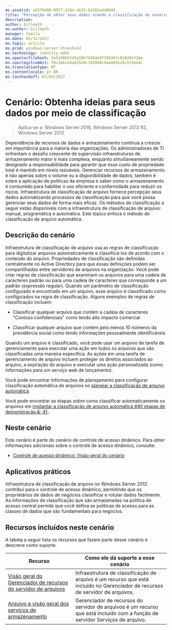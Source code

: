 ```yaml
---
ms.assetid: ad3f0480-99f7-428a-ab33-6d165a440840
title: "Percepção de obter seus dados usando a classificação do cenário"
description: 
author: billmath
ms.author: billmath
manager: femila
ms.date: 05/31/2017
ms.topic: article
ms.prod: windows-server-threshold
ms.technology: identity-adds
ms.openlocfilehash: 2e5248b5fd5e20b7436de9f796367c018d8ef16e
ms.sourcegitcommit: 70c1b6cedad55b9c7d2068c9aa4891c6c533ee4c
ms.translationtype: MT
ms.contentlocale: pt-BR
ms.lasthandoff: 07/03/2017
---
```

# <a name="scenario-get-insight-into-your-data-by-using-classification"></a>Cenário: Obtenha ideias para seus dados por meio de classificação

>Aplica-se a: Windows Server 2016, Windows Server 2012 R2, Windows Server 2012

Dependência de recursos de dados e armazenamento continua a crescer em importância para a maioria das organizações. Os administradores de TI enfrentam o desafio crescente de supervisão infraestruturas de armazenamento maior e mais complexa, enquanto simultaneamente sendo designado a responsabilidade para garantir que esse custo de propriedade total é mantido em níveis razoáveis. Gerenciar recursos de armazenamento é não apenas sobre o volume ou a disponibilidade de dados; também é sobre a aplicação de políticas da empresa e saber como o armazenamento é consumido para habilitar o uso eficiente e conformidade para reduzir os riscos. Infraestrutura de classificação de arquivo fornece percepção seus dados automatizando processos de classificação para que você possa gerenciar seus dados de forma mais eficaz. Os métodos de classificação a seguir estão disponíveis com a infraestrutura de classificação de arquivo: manual, programática e automática. Este tópico enfoca o método de classificação de arquivo automática.  
  
## <a name="BKMK_OVER"></a>Descrição do cenário  
Infraestrutura de classificação de arquivo usa as regras de classificação para digitalizar arquivos automaticamente e classificá-los de acordo com o conteúdo do arquivo. Propriedades de classificação são definidas centralmente no Active Directory para que essas definições podem ser compartilhadas entre servidores de arquivos na organização. Você pode criar regras de classificação que examinam os arquivos para uma cadeia de caracteres padrão ou para uma cadeia de caracteres que corresponde a um padrão (expressão regular). Quando um parâmetro de classificação configurado é encontrado em um arquivo, esse arquivo é classificado como configurados na regra de classificação. Alguns exemplos de regras de classificação incluem:  
  
-   Classificar qualquer arquivo que contém a cadeia de caracteres "Contoso confidenciais" como tendo alto impacto comercial  
  
-   Classificar qualquer arquivo que contém pelo menos 10 números da previdência social como tendo informações pessoalmente identificáveis  
  
Quando um arquivo é classificado, você pode usar um arquivo de tarefa de gerenciamento para executar uma ação em todos os arquivos que são classificadas uma maneira específica. As ações em uma tarefa de gerenciamento de arquivo incluem proteger os direitos associados ao arquivo, a expiração do arquivo e executar uma ação personalizada (como informações para um serviço web de lançamento).  
  
Você pode encontrar informações de planejamento para configurar classificação automática de arquivos no [planejar a classificação de arquivo automática](assetId:///e3c3bb4b-3034-42b7-b391-8ef5f5851955).  
  
Você pode encontrar as etapas sobre como classificar automaticamente os arquivos em [implantar a classificação de arquivo automática #40 etapas de demonstração &; 41;](Deploy-Automatic-File-Classification--Demonstration-Steps-.md).  
  
## <a name="in-this-scenario"></a>Neste cenário  
Este cenário é parte do cenário de controle de acesso dinâmico. Para obter informações adicionais sobre o controle de acesso dinâmico, consulte:  
  
-   [Controle de acesso dinâmico: Visão geral do cenário](Dynamic-Access-Control--Scenario-Overview.md)  
  
## <a name="BKMK_APP"></a>Aplicativos práticos  
Infraestrutura de classificação de arquivo no Windows Server 2012 contribui para o controle de acesso dinâmico, permitindo que os proprietários de dados de negócios classificar e rotular dados facilmente. As informações de classificação que são armazenadas na política de acesso central permite que você defina as políticas de acesso para as classes de dados que são fundamentais para negócios.  
  
## <a name="BKMK_NEW"></a>Recursos incluídos neste cenário  
A tabela a seguir lista os recursos que fazem parte desse cenário e descreve como suporte.  
  
|Recurso|Como ele dá suporte a esse cenário|  
|-----------|---------------------------------|  
|[Visão geral do Gerenciador de recursos do servidor de arquivos](https://technet.microsoft.com/library/hh831701.aspx)|Infraestrutura de classificação de arquivo é um recurso que está incluído no Gerenciador de recursos de servidor de arquivos.|  
|[Arquivo e visão geral dos serviços de armazenamento](https://technet.microsoft.com/library/hh831487.aspx)|Gerenciador de recursos do servidor de arquivos é um recurso que está incluído com a função de servidor Serviços de arquivo.|  
  


